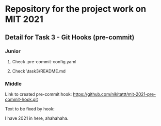 # Repository for the project work on MIT 2021

## Detail for Task 3 - Git Hooks (pre-commit)

### Junior

1. Check \.pre-commit-config.yaml

2. Check \task3\README.md

### Middle

Link to created pre-commit hook: <https://github.com/nikitattt/mit-2021-pre-commit-hook.git>

Text to be fixed by hook:

I have 2021 in here, ahahahaha.
